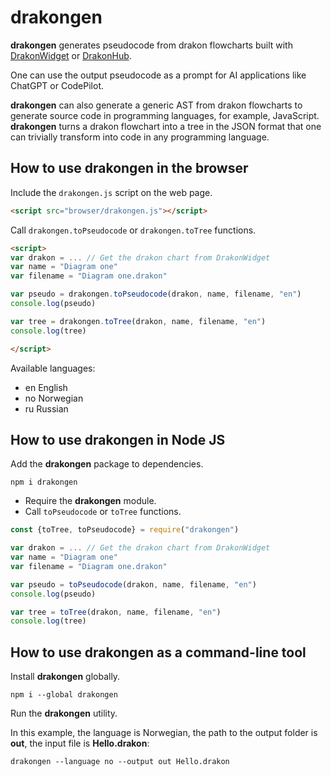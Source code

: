 # drakongen

**drakongen** generates pseudocode from drakon flowcharts built with [DrakonWidget](https://github.com/stepan-mitkin/drakonwidget) or [DrakonHub](https://github.com/stepan-mitkin/drakonhub_desktop).

One can use the output pseudocode as a prompt for AI applications like ChatGPT or CodePilot.


**drakongen** can also generate a generic AST from drakon flowcharts to generate source code in programming languages, for example, JavaScript.
**drakongen**  turns a drakon flowchart into a tree in the JSON format that one can trivially transform into code in any programming language.

## How to use drakongen in the browser

Include the `drakongen.js` script on the web page.

```html
<script src="browser/drakongen.js"></script>
```

Call `drakongen.toPseudocode` or `drakongen.toTree` functions.

```html
<script>
var drakon = ... // Get the drakon chart from DrakonWidget
var name = "Diagram one"
var filename = "Diagram one.drakon"

var pseudo = drakongen.toPseudocode(drakon, name, filename, "en")
console.log(pseudo)

var tree = drakongen.toTree(drakon, name, filename, "en")
console.log(tree)

</script>
```

Available languages:

- en English
- no Norwegian
- ru Russian

## How to use drakongen in Node JS

Add the **drakongen** package to dependencies.

```
npm i drakongen
```

- Require the **drakongen** module.
- Call `toPseudocode` or `toTree` functions.

```javascript
const {toTree, toPseudocode} = require("drakongen")

var drakon = ... // Get the drakon chart from DrakonWidget
var name = "Diagram one"
var filename = "Diagram one.drakon"

var pseudo = toPseudocode(drakon, name, filename, "en")
console.log(pseudo)

var tree = toTree(drakon, name, filename, "en")
console.log(tree)
```

## How to use drakongen as a command-line tool

Install **drakongen** globally.

```
npm i --global drakongen
```

Run the **drakongen** utility.

In this example, the language is Norwegian, the path to the output folder is **out**, the input file is **Hello.drakon**:

```
drakongen --language no --output out Hello.drakon
```
